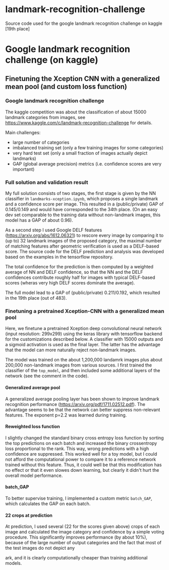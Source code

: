 # landmark-recognition-challenge
Source code used for the google landmark recognition challenge on kaggle [19th place]

# Google landmark recognition challenge (on kaggle)
## Finetuning the Xception CNN with a generalized mean pool (and custom loss function)

### Google landmark recognition challenge

The kaggle competition was about the classification of about 15000 landmark categories from images, see
https://www.kaggle.com/c/landmark-recognition-challenge for details.

Main challenges:

- large number of categories
- imbalanced training set (only a few training images for some categories)
- very hard test set (only a small fraction of images actually depict landmarks)
- GAP (global average precision) metrics (i.e. confidence scores are very important)

### Full solution and validation result

My full solution consists of two stages, the first stage is given by the NN classifier in `landmarks-xception.ipynb`, which proposes a single landmark and a confidence score per image. This resulted in a (public/private) GAP of 0.145/0.149 and would have corresponded to the 34th place. (On an easy dev set comparable to the training data without non-landmark images, this model has a GAP of about 0.96).

As a second step I used Google DELF features (https://arxiv.org/abs/1612.06321) to rescore every image by comparing it to (up to) 32 landmark images of the proposed category, the maximal number of matching features after geometric verification is used as a DELF-based score. The source code for the DELF prediction and analysis was developed based on the examples in the tensorflow repository.

The total confidence for the prediction is then computed by a weighted average of NN and DELF confidence, so that the NN and the DELF confidences contribute roughly half for images with typical DELF-based scores (wheras very high DELF scores dominate the average).

The full model lead to a GAP of (public/private) 0.211/0.192, which resulted in the 19th place (out of 483).

### Finetuning a pretrained Xception-CNN with a generalized mean pool

Here, we finetune a pretrained Xception deep convolutional neural network (input resolution: 299x299) using the keras library with tensorflow backend for the customizations described below. A classifier with 15000 outputs and a sigmoid activation is used as the final layer. The latter has the advantage that the model can more naturally reject non-landmark images.

The model was trained on the about 1,200,000 landamrk images plus about 200,000 non-landmark images from various sources. I first trained the classifier of the `top_model`, and then included some additional layers of the network (see the comment in the code). 

#### Generalized average pool

A generalized average pooling layer has been shown to improve landmark recognition performance (https://arxiv.org/pdf/1711.02512.pdf). The advantage seems to be that the network can better suppress non-relevant features. The exponent p=2.2 was learned during training. 

#### Reweighted loss function

I slightly changed the standard binary cross entropy loss function by sorting the top predictions on each batch and increased the binary crossentropy loss proportional to the rank. This way, wrong predictions with a high confidence are suppressed. This worked well for a toy model, but I could not afford the computational power to compare it to a reference network trained without this feature. Thus, it could well be that this modification has no effect or that it even slowes down learning, but clearly it didn't hurt the overall model performance.

#### batch_GAP

To better supervise training, I implemented a custom metric `batch_GAP`, which calculates the GAP on each batch.

#### 22 crops at prediction

At prediction, I used several (22 for the scores given above) crops of each image and calculated the image category and confidence by a simple voting procedure. This significantly improves performance (by about 10%), because of the large number of output categories and the fact that most of the test images do not depict any 

ark, and it is clearly computationally cheaper than training additional models.
